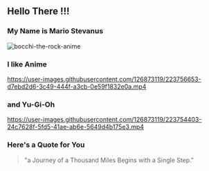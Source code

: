 ## Hello There !!!
### My Name is Mario Stevanus

![bocchi-the-rock-anime](https://user-images.githubusercontent.com/126873119/223751326-3a36144c-8f3a-4c0a-a059-8d8fb78c0d56.gif)

### I like Anime
https://user-images.githubusercontent.com/126873119/223756653-d7ebd2d6-3c49-444f-a3cb-0e59f1832e0a.mp4


### and Yu-Gi-Oh
https://user-images.githubusercontent.com/126873119/223754403-24c7628f-5fd5-41ae-ab6e-5649d4b175e3.mp4


### Here's a Quote for You
> "a Journey of a Thousand Miles Begins with a Single Step."
